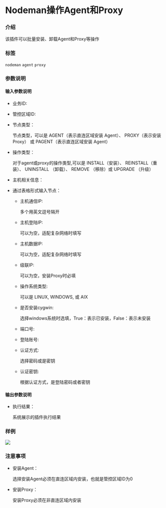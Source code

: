 # Nodeman操作Agent和Proxy

### 介绍

该插件可以批量安装、卸载Agent和Proxy等操作

### 标签

`nodeman` `agent` `proxy`

### 参数说明

#### 输入参数说明

- 业务ID:

- 管控区域ID:

- 节点类型：

  节点类型，可以是 AGENT（表示直连区域安装 Agent）、 PROXY（表示安装 Proxy） 或 PAGENT（表示直连区域安装 Agent）

- 操作类型：

  对于agent或proxy的操作类型,可以是 INSTALL（安装）、  REINSTALL（重装）、 UNINSTALL （卸载）、 REMOVE （移除）或 UPGRADE （升级）

- 主机相关信息：

- 通过表格形式输入节点：

  - 主机通信IP:

    多个用英文逗号隔开

  - 主机登陆IP:

    可以为空，适配复杂网络时填写

  - 主机数据IP:

    可以为空，适配复杂网络时填写

  - 级联IP:

    可以为空，安装Proxy时必填

  - 操作系统类型:
    
    可以是 LINUX, WINDOWS, 或 AIX

  - 是否安装cygwin:

    选择windows系统时选填，True：表示已安装，False：表示未安装

  - 端口号:

  - 登陆账号:

  - 认证方式:

    选择密码或是密钥

  - 认证密钥:

    根据认证方式，是登陆密码或者密钥

#### 输出参数说明

- 执行结果：

  系统展示的插件执行结果

### 样例

![](image/nodeman_create_task.png)

### 注意事项

- 安装Agent：

  选择安装Agent必须在直连区域内安装，也就是管控区域ID为0

- 安装Proxy：

  安装Proxy必须在非直连区域内安装

  

  
